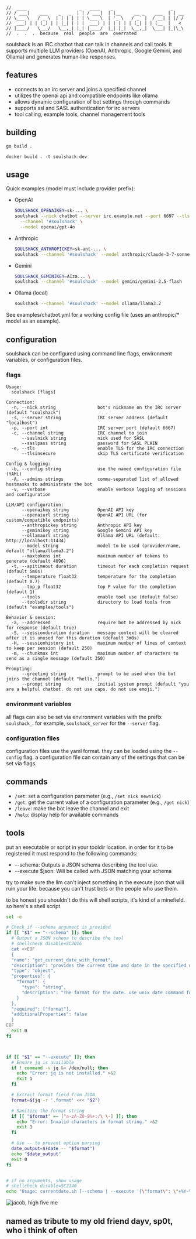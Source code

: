     //  ____                    _   ____    _                      _
    // / ___|    ___    _   _  | | / ___|  | |__     __ _    ___  | | __
    // \___ \   / _ \  | | | | | | \___ \  | '_ \   / _` |  / __| | |/ /
    //  ___) | | (_) | | |_| | | |  ___) | | | | | | (_| | | (__  |   <
    // |____/   \___/   \__,_| |_| |____/  |_| |_|  \__,_|  \___| |_|\_\
    //  .  .  .  because  real  people  are  overrated

soulshack is an IRC chatbot that can talk in channels and call tools. It supports multiple LLM providers (OpenAI, Anthropic, Google Gemini, and Ollama) and generates human‑like responses.

## features

- connects to an irc server and joins a specified channel
- utilizes the openai api and compatible endpoints like ollama
- allows dynamic configuration of bot settings through commands
- supports ssl and SASL authentication for irc servers
- tool calling, example tools, channel management tools

## building

```bash
go build .
```

```
docker build . -t soulshack:dev
```

## usage

Quick examples (model must include provider prefix):

- OpenAI
  ```bash
  SOULSHACK_OPENAIKEY=sk-... \
  soulshack --nick chatbot --server irc.example.net --port 6697 --tls \
    --channel '#soulshack' \
    --model openai/gpt-4o
  ```

- Anthropic
  ```bash
  SOULSHACK_ANTHROPICKEY=sk-ant-... \
  soulshack --channel '#soulshack' --model anthropic/claude-3-7-sonnet-20250219
  ```

- Gemini
  ```bash
  SOULSHACK_GEMINIKEY=AIza... \
  soulshack --channel '#soulshack' --model gemini/gemini-2.5-flash
  ```

- Ollama (local)
  ```bash
  soulshack --channel '#soulshack' --model ollama/llama3.2
  ```

See examples/chatbot.yml for a working config file (uses an anthropic/* model as an example).

## configuration

soulshack can be configured using command line flags, environment variables, or configuration files. 

### flags
```
Usage:
  soulshack [flags]

Connection:
  -n, --nick string                bot's nickname on the IRC server (default "soulshack")
  -s, --server string              IRC server address (default "localhost")
  -p, --port int                   IRC server port (default 6667)
  -c, --channel string             IRC channel to join
      --saslnick string            nick used for SASL
      --saslpass string            password for SASL PLAIN
  -e, --tls                        enable TLS for the IRC connection
      --tlsinsecure                skip TLS certificate verification

Config & logging:
  -b, --config string              use the named configuration file (YAML)
  -A, --admins strings             comma-separated list of allowed hostmasks to administrate the bot
  -v, --verbose                    enable verbose logging of sessions and configuration

LLM/API configuration:
      --openaikey string           OpenAI API key
      --openaiurl string           OpenAI API URL (for custom/compatible endpoints)
      --anthropickey string        Anthropic API key
      --geminikey string           Google Gemini API key
      --ollamaurl string           Ollama API URL (default: http://localhost:11434)
      --model string               model to be used (provider/name, default "ollama/llama3.2")
      --maxtokens int              maximum number of tokens to generate (default 4096)
  -t, --apitimeout duration        timeout for each completion request (default 5m0s)
      --temperature float32        temperature for the completion (default 0.7)
      --top_p float32              top P value for the completion (default 1)
      --tools                      enable tool use (default false)
      --toolsdir string            directory to load tools from (default "examples/tools")

Behavior & session:
  -a, --addressed                  require bot be addressed by nick for response (default true)
  -S, --sessionduration duration   message context will be cleared after it is unused for this duration (default 3m0s)
  -H, --sessionhistory int         maximum number of lines of context to keep per session (default 250)
  -m, --chunkmax int               maximum number of characters to send as a single message (default 350)

Prompting:
      --greeting string            prompt to be used when the bot joins the channel (default "hello.")
      --prompt string              initial system prompt (default "you are a helpful chatbot. do not use caps. do not use emoji.")
```

### environment variables

all flags can also be set via environment variables with the prefix `soulshack_`. for example, `soulshack_server` for the `--server` flag.


### configuration files

configuration files use the yaml format. they can be loaded using the `--config` flag. a configuration file can contain any of the settings that can be set via flags.



## commands

- `/set`: set a configuration parameter (e.g., `/set nick newnick`)
- `/get`: get the current value of a configuration parameter (e.g., `/get nick`)
- `/leave`: make the bot leave the channel and exit
- `/help`: display help for available commands


## tools

put an executable or script in your tooldir location. in order for it to be registered it must respond to the following commands:

- --schema: Outputs a JSON schema describing the tool use.
- --execute $json: Will be called with JSON matching your schema


try to make sure the llm can't inject something in the execute json that will ruin your life. 
because you can't trust bots or the people who use them.

to be honest you shouldn't do this will shell scripts, it's kind of a minefield.
so here's a shell script

```bash
set -e

# Check if --schema argument is provided
if [[ "$1" == "--schema" ]]; then
  # Output a JSON schema to describe the tool
  # shellcheck disable=SC2016
  cat <<EOF
  {
  "name": "get_current_date_with_format",
  "description": "provides the current time and date in the specified unix date command format",
  "type": "object",
  "properties": {
    "format": {
      "type": "string",
      "description": "The format for the date. use unix date command format (e.g., +%Y-%m-%d %H:%M:%S). always include the leading + sign."
    }
  },
  "required": ["format"],
  "additionalProperties": false
  }
EOF
  exit 0
fi



if [[ "$1" == "--execute" ]]; then
  # Ensure jq is available
  if ! command -v jq &> /dev/null; then
    echo "Error: jq is not installed." >&2
    exit 1
  fi

  # Extract format field from JSON
  format=$(jq -r '.format' <<< "$2")

  # Sanitize the format string
  if [[ "$format" =~ [^a-zA-Z0-9%+:/\ \-] ]]; then
    echo "Error: Invalid characters in format string." >&2
    exit 1
  fi

  # Use -- to prevent option parsing
  date_output=$(date -- "$format")
  echo "$date_output"
  exit 0
fi


# if no arguments, show usage
# shellcheck disable=SC2140
echo "Usage: currentdate.sh [--schema | --execute '{\"format\": \"+%Y-%m-%d %H:%M:%S\"}']"
```

![jacob, high five me](https://i.imgur.com/CDccJ5r.png)

## named as tribute to my old friend dayv, sp0t, who i think of often

